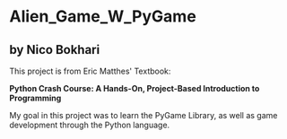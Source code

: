 # Alien_Game_W_PyGame

## by Nico Bokhari

This project is from Eric Matthes' Textbook:

**Python Crash Course: A Hands-On, Project-Based Introduction to Programming**

My goal in this project was to learn the PyGame Library, as well as game development through the Python language.




